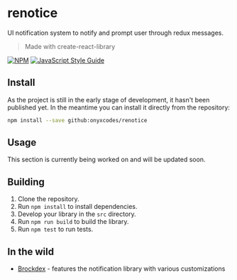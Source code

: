 # renotice
UI notification system to notify and prompt user through redux messages.
> Made with create-react-library

[![NPM](https://img.shields.io/npm/v/renotice.svg)](https://www.npmjs.com/package/renotice) [![JavaScript Style Guide](https://img.shields.io/badge/code_style-standard-brightgreen.svg)](https://standardjs.com)

## Install
As the project is still in the early stage of development, it hasn't been published yet. In the meantime you can install it directly from the repository:
```bash
npm install --save github:onyxcodes/renotice
```

## Usage
<!-- **Work in Progress** -->

This section is currently being worked on and will be updated soon.

## Building

1. Clone the repository.
2. Run `npm install` to install dependencies.
3. Develop your library in the `src` directory.
4. Run `npm run build` to build the library.
5. Run `npm test` to run tests.

## In the wild
- [Brockdex](https://github.com/onyxcodes/brockdex) - features the notification library with various customizations
